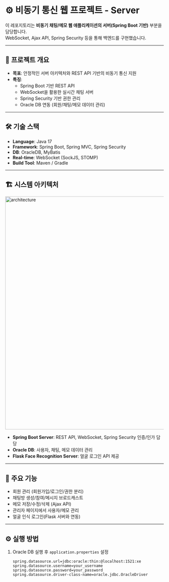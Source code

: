 # ⚙️ 비동기 통신 웹 프로젝트 - Server

이 레포지토리는 **비동기 채팅/메모 웹 애플리케이션의 서버(Spring Boot 기반)** 부분을 담당합니다.  
WebSocket, Ajax API, Spring Security 등을 통해 백엔드를 구현했습니다.

---

## 🚀 프로젝트 개요
- **목표**: 안정적인 서버 아키텍처와 REST API 기반의 비동기 통신 지원
- **특징**:
  - Spring Boot 기반 REST API
  - WebSocket을 활용한 실시간 채팅 서버
  - Spring Security 기반 권한 관리
  - Oracle DB 연동 (회원/채팅/메모 데이터 관리)

---

## 🛠️ 기술 스택
- **Language**: Java 17
- **Framework**: Spring Boot, Spring MVC, Spring Security
- **DB**: OracleDB, MyBatis
- **Real-time**: WebSocket (SockJS, STOMP)
- **Build Tool**: Maven / Gradle

---

## 🏗️ 시스템 아키텍처

<img width="1264" height="740" alt="architecture" src="https://github.com/user-attachments/assets/4b13dcd7-6b92-4296-9983-fafa38501b30" />

- **Spring Boot Server**: REST API, WebSocket, Spring Security 인증/인가 담당  
- **Oracle DB**: 사용자, 채팅, 메모 데이터 관리  
- **Flask Face Recognition Server**: 얼굴 로그인 API 제공  

---

## 📂 주요 기능
- 회원 관리 (회원가입/로그인/권한 분리)
- 채팅방 생성/참여/메시지 브로드캐스트
- 메모 저장/수정/삭제 (Ajax API)
- 관리자 페이지에서 사용자/메모 관리
- 얼굴 인식 로그인(Flask 서버와 연동)

---

## ⚙️ 실행 방법
1. Oracle DB 실행 후 `application.properties` 설정
   ```properties
   spring.datasource.url=jdbc:oracle:thin:@localhost:1521:xe
   spring.datasource.username=your_username
   spring.datasource.password=your_password
   spring.datasource.driver-class-name=oracle.jdbc.OracleDriver
